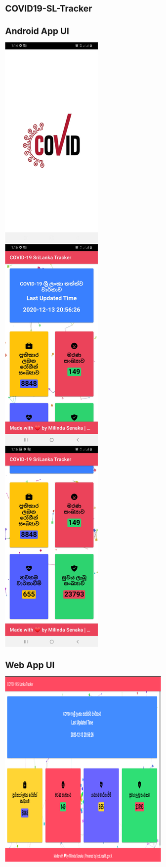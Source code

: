 # COVID19-SL-Tracker

# Android App UI

<img src="images/Splash.jpg" width="300" height="650"> <img src="images/Home Page1.jpg" width="300" height="650"> <img src="images/Home Page2.jpg" width="300" height="650">

# Web App UI

<img src="images/Web SS.png" width="1000" height="600">
